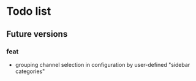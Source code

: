 # Todo list

## Future versions

### feat

- grouping channel selection in configuration by user-defined "sidebar categories"
